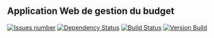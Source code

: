 ## Application Web de gestion du budget
<a href='https://github.com/vzwingma/gestion-budget/issues'><img src='http://githubbadges.herokuapp.com/vzwingma/gestion-budget/issues?style=square' alt='Issues number' /></a>
<a href='https://www.versioneye.com/user/projects/55d9bde48d9c4b00180003ca'><img src='https://www.versioneye.com/user/projects/55d9bde48d9c4b00180003ca/badge.svg?style=flat' alt="Dependency Status" /></a>
<a href='https://travis-ci.org/vzwingma/gestion-budget/branches'><img src='https://travis-ci.org/vzwingma/gestion-budget.svg?branch=webapp' alt='Build Status' /></a>
<a href='https://github.com/vzwingma/gestion-budget/releases/latest/'><img src='https://d25lcipzij17d.cloudfront.net/badge.svg?id=gh&type=6&v=3.6.0&x2=0' alt='Version Build' /></a>